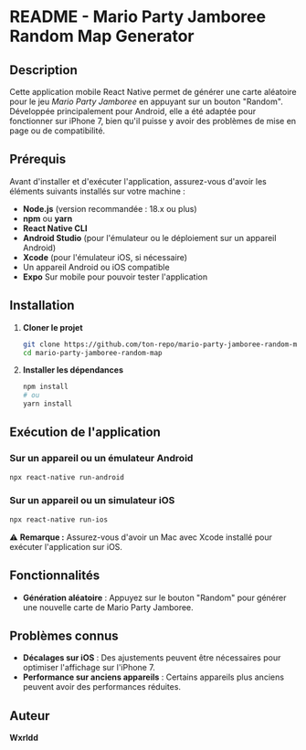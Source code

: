 # README - Mario Party Jamboree Random Map Generator

## Description
Cette application mobile React Native permet de générer une carte aléatoire pour le jeu *Mario Party Jamboree* en appuyant sur un bouton "Random". Développée principalement pour Android, elle a été adaptée pour fonctionner sur iPhone 7, bien qu'il puisse y avoir des problèmes de mise en page ou de compatibilité.

## Prérequis
Avant d'installer et d'exécuter l'application, assurez-vous d'avoir les éléments suivants installés sur votre machine :

- **Node.js** (version recommandée : 18.x ou plus)
- **npm** ou **yarn**
- **React Native CLI**
- **Android Studio** (pour l'émulateur ou le déploiement sur un appareil Android)
- **Xcode** (pour l'émulateur iOS, si nécessaire)
- Un appareil Android ou iOS compatible
- **Expo** Sur mobile pour pouvoir tester l'application

## Installation
1. **Cloner le projet**
   ```bash
   git clone https://github.com/ton-repo/mario-party-jamboree-random-map.git
   cd mario-party-jamboree-random-map
   ```
2. **Installer les dépendances**
   ```bash
   npm install
   # ou
   yarn install
   ```

## Exécution de l'application

### Sur un appareil ou un émulateur Android
```bash
npx react-native run-android
```

### Sur un appareil ou un simulateur iOS
```bash
npx react-native run-ios
```
⚠️ **Remarque :** Assurez-vous d'avoir un Mac avec Xcode installé pour exécuter l'application sur iOS.

## Fonctionnalités
- **Génération aléatoire** : Appuyez sur le bouton "Random" pour générer une nouvelle carte de Mario Party Jamboree.


## Problèmes connus
- **Décalages sur iOS** : Des ajustements peuvent être nécessaires pour optimiser l'affichage sur l'iPhone 7.
- **Performance sur anciens appareils** : Certains appareils plus anciens peuvent avoir des performances réduites.

## Auteur
**Wxrldd**
